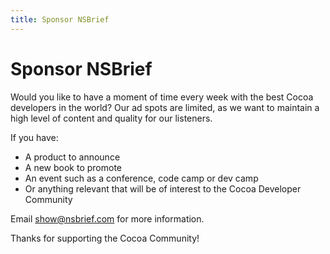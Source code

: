 ```yaml
---
title: Sponsor NSBrief
---
```


<div class="post">
	<div class="post-title">
		<h1>Sponsor NSBrief</h1>
	</div>
	<div class="post-content">
		<p>
			Would you like to have a moment of time every week with the best Cocoa developers in the world? Our ad spots are limited, as we want to maintain a high level of content and quality for our listeners.
		</p>
		<p>
			If you have:
		</p>
		<ul>
			<li>A product to announce</li>
			<li>A new book to promote</li>
			<li>An event such as a conference, code camp or dev camp</li>
			<li>Or anything relevant that will be of interest to the Cocoa Developer Community</li>
		</ul>
		<p>
			Email <a href="mailto:show@nsbrief.com">show@nsbrief.com</a> for more information.
		</p>
		<p>Thanks for supporting the Cocoa Community!</p>
	</div>
</div>

